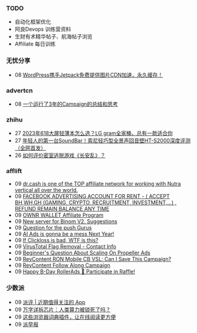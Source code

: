 ### TODO
-  自动化框架优化
-  阿良Devops 训练营资料
-  生财有术精华帖子、航海帖子浏览
-  Affiliate 每日训练

### 无忧分享
<!-- ruyo:START -->
-  08 [WordPress携手Jetpack免费提供图片CDN加速，永久缓存！](https://51.ruyo.net/18486.html)<!-- ruyo:END -->

### advertcn
<!-- advertcn:START -->
-  08 [一个运行了3年的Campaign的总结和思考](https://www.advertcn.com/forum.php?mod=viewthread&tid=112405)<!-- advertcn:END -->

### zhihu
<!-- zhihu:START -->
-  27 [2023年618大屏轻薄本怎么选？LG gram全家桶，总有一款适合你](http://zhuanlan.zhihu.com/p/632641888?utm_campaign=rss&utm_medium=rss&utm_source=rss&utm_content=title)
-  27 [年轻人的第一台SoundBar！索尼轻巧型全景声回音壁HT-S2000深度评测（全网首发）](http://zhuanlan.zhihu.com/p/630990296?utm_campaign=rss&utm_medium=rss&utm_source=rss&utm_content=title)
-  26 [如何评价密室逃脱游戏《长安乱》？](http://www.zhihu.com/question/563950552/answer/3045961312?utm_campaign=rss&utm_medium=rss&utm_source=rss&utm_content=title)<!-- zhihu:END -->

### afflift
<!-- afflift:START -->
-  09 [dr.cash is one of the TOP affiliate network for working with Nutra vertical all over the world.](https://afflift.com/f/threads/dr-cash-is-one-of-the-top-affiliate-network-for-working-with-nutra-vertical-all-over-the-world.11669/)
-  09 [FACEBOOK ADVERTISING ACCOUNT FOR RENT - &lpar; ACCEPT BH,WH,GH &lpar;GAMING, CRYPTO, RECRUITMENT, INVESTMENT,...&rpar; , REFUND REMAIN BALANCE ANY TIME](https://afflift.com/f/threads/facebook-advertising-account-for-rent-accept-bh-wh-gh-gaming-crypto-recruitment-investment-refund-remain-balance-any-time.11161/)
-  09 [OWNR WALLET Affiliate Program](https://afflift.com/f/threads/ownr-wallet-affiliate-program.9733/)
-  09 [New server for Binom V2. Suggestions](https://afflift.com/f/threads/new-server-for-binom-v2-suggestions.11764/)
-  09 [Question for the push Gurus](https://afflift.com/f/threads/question-for-the-push-gurus.11765/)
-  09 [AI Ads is gonna be a mess Next Year!](https://afflift.com/f/threads/ai-ads-is-gonna-be-a-mess-next-year.11729/)
-  09 [If Clickloss is bad, WTF is this?](https://afflift.com/f/threads/if-clickloss-is-bad-wtf-is-this.11719/)
-  09 [VirusTotal Flag Removal - Contact Info](https://afflift.com/f/threads/virustotal-flag-removal-contact-info.11437/)
-  09 [Beginner&#39;s Question About Scaling On Propeller Ads](https://afflift.com/f/threads/beginners-question-about-scaling-on-propeller-ads.11763/)
-  09 [RevContent RON Mobile CB VSL: Can I Save This Campaign?](https://afflift.com/f/threads/revcontent-ron-mobile-cb-vsl-can-i-save-this-campaign.11587/)
-  09 [RevContent Follow Along Campaign](https://afflift.com/f/threads/revcontent-follow-along-campaign.11760/)
-  09 [Happy B-Day RollerAds 🎁 Participate in Raffle!](https://afflift.com/f/threads/happy-b-day-rollerads-%F0%9F%8E%81-participate-in-raffle.11718/)<!-- afflift:END -->

### 少数派
<!-- sspai:START -->
-  09 [派评 | 近期值得关注的 App](https://sspai.com/post/83450)
-  09 [万字详拆芯片：人类算力被锁死了吗？](https://sspai.com/post/83398)
-  09 [这些浏览器词典插件，让在线阅读更方便](https://sspai.com/post/83385)
-  09 [派早报](https://sspai.com/post/83429)<!-- sspai:END -->
